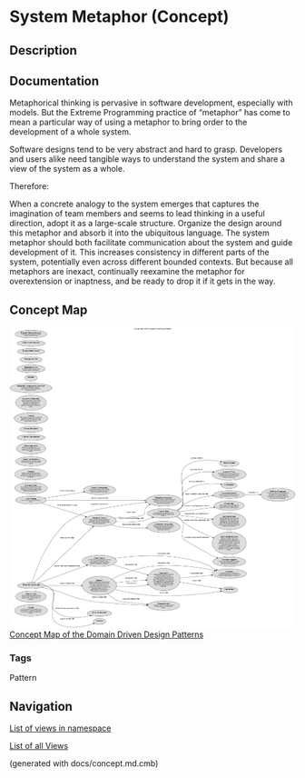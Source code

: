 # System Metaphor (Concept)
## Description


## Documentation
Metaphorical thinking is pervasive in software development, especially with
models. But the Extreme Programming practice of “metaphor” has come to mean a
particular way of using a metaphor to bring order to the development of a
whole system.

Software designs tend to be very abstract and hard to grasp. Developers and
users alike need tangible ways to understand the system and share a view of the
system as a whole.

Therefore:

When a concrete analogy to the system emerges that captures the imagination of
team members and seems to lead thinking in a useful direction, adopt it as a
large-scale structure. Organize the design around this metaphor and absorb it
into the ubiquitous language. The system metaphor should both facilitate
communication about the system and guide development of it. This increases
consistency in different parts of the system, potentially even across different
bounded contexts. But because all metaphors are inexact, continually reexamine
the metaphor for overextension or inaptness, and be ready to drop it if it gets
in the way.

## Concept Map
![Concept Map of the Domain Driven Design Patterns](../../software-development/domain-driven-design/concept-view.png)
[Concept Map of the Domain Driven Design Patterns](../../software-development/domain-driven-design/concept-view.md)

### Tags
Pattern


## Navigation
[List of views in namespace](./views-in-namespace.md)

[List of all Views](../../views.md)

(generated with docs/concept.md.cmb)
